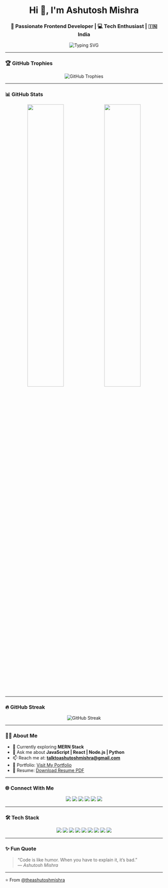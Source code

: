 <h1 align="center">Hi 👋, I'm Ashutosh Mishra</h1>
<h3 align="center">🚀 Passionate Frontend Developer | 💻 Tech Enthusiast | 🇮🇳 India</h3>

<p align="center">
  <img src="https://readme-typing-svg.herokuapp.com?font=Fira+Code&size=22&pause=1000&color=F70000&center=true&vCenter=true&width=600&height=100&lines=Hi%2C+I'm+Ashutosh+Mishra;Frontend+Developer+from+India;I+love+to+build+cool+web+apps" alt="Typing SVG" />
</p>

---

### 🏆 GitHub Trophies

<p align="center">
  <img src="https://github-profile-trophy.vercel.app/?username=theashutoshmishra&theme=algolia&margin-w=10&no-bg=true" alt="GitHub Trophies" />
</p>

---

### 📊 GitHub Stats

<p align="center">
  <img width="48%" src="https://github-readme-stats.vercel.app/api?username=theashutoshmishra&show_icons=true&theme=radical&count_private=true" />
  <img width="48%" src="https://github-readme-stats.vercel.app/api/top-langs/?username=theashutoshmishra&layout=compact&theme=radical" />
</p>

---

### 🔥 GitHub Streak

<p align="center">
  <img src="https://github-readme-streak-stats.herokuapp.com?user=theashutoshmishra&theme=radical&hide_border=false" alt="GitHub Streak" />
</p>

---

### 🧑‍💻 About Me

- 🌱 Currently exploring **MERN Stack**
- 💬 Ask me about **JavaScript | React | Node.js | Python**
- 📫 Reach me at: **talktoashutoshmishra@gmail.com**
- 📁 Portfolio: [Visit My Portfolio](https://theashutoshmishra.github.io/portfolio/)
- 📄 Resume: [Download Resume PDF](https://github.com/TheAshutoshMishra/resume/blob/main/Ashutosh_Mishra_Resume.pdf)

---

### 🌐 Connect With Me

<p align="center">
  <a href="https://twitter.com/ashutoshmi17031" target="_blank"><img src="https://img.shields.io/badge/Twitter-1DA1F2?style=for-the-badge&logo=twitter&logoColor=white" /></a>
  <a href="https://linkedin.com/in/ashutosh-mishra" target="_blank"><img src="https://img.shields.io/badge/LinkedIn-0077B5?style=for-the-badge&logo=linkedin&logoColor=white" /></a>
  <a href="https://instagram.com/pt__ashutosh_mishra" target="_blank"><img src="https://img.shields.io/badge/Instagram-E4405F?style=for-the-badge&logo=instagram&logoColor=white" /></a>
  <a href="https://www.codechef.com/users/mishraashu" target="_blank"><img src="https://img.shields.io/badge/CodeChef-5B4638?style=for-the-badge&logo=codechef&logoColor=white" /></a>
  <a href="https://www.hackerrank.com/dev_ashutoshmis1" target="_blank"><img src="https://img.shields.io/badge/HackerRank-2EC866?style=for-the-badge&logo=hackerrank&logoColor=white" /></a>
  <a href="https://leetcode.com/buildwithashu" target="_blank"><img src="https://img.shields.io/badge/LeetCode-FFA116?style=for-the-badge&logo=leetcode&logoColor=black" /></a>
</p>

---

### 🛠️ Tech Stack

<p align="center">
  <img src="https://img.shields.io/badge/HTML5-E34F26?style=flat-square&logo=html5&logoColor=white" />
  <img src="https://img.shields.io/badge/CSS3-1572B6?style=flat-square&logo=css3&logoColor=white" />
  <img src="https://img.shields.io/badge/JavaScript-F7DF1E?style=flat-square&logo=javascript&logoColor=black" />
  <img src="https://img.shields.io/badge/React-61DAFB?style=flat-square&logo=react&logoColor=black" />
  <img src="https://img.shields.io/badge/Node.js-339933?style=flat-square&logo=node.js&logoColor=white" />
  <img src="https://img.shields.io/badge/Python-3776AB?style=flat-square&logo=python&logoColor=white" />
  <img src="https://img.shields.io/badge/MongoDB-47A248?style=flat-square&logo=mongodb&logoColor=white" />
  <img src="https://img.shields.io/badge/Git-F05032?style=flat-square&logo=git&logoColor=white" />
  <img src="https://img.shields.io/badge/GitHub-181717?style=flat-square&logo=github" />
</p>

---

### ✨ Fun Quote

> “Code is like humor. When you have to explain it, it’s bad.”  
> — _Ashutosh Mishra_

---

⭐️ From [@theashutoshmishra](https://github.com/theashutoshmishra)
